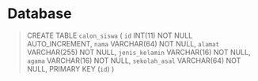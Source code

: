 # Database 
> CREATE TABLE `calon_siswa` (
>	`id` INT(11) NOT NULL AUTO_INCREMENT,
>	`nama` VARCHAR(64) NOT NULL,
>	`alamat` VARCHAR(255) NOT NULL,
>	`jenis_kelamin` VARCHAR(16) NOT NULL,
>	`agama` VARCHAR(16) NOT NULL,
>	`sekolah_asal` VARCHAR(64) NOT NULL,
>	PRIMARY KEY (`id`)
>)
